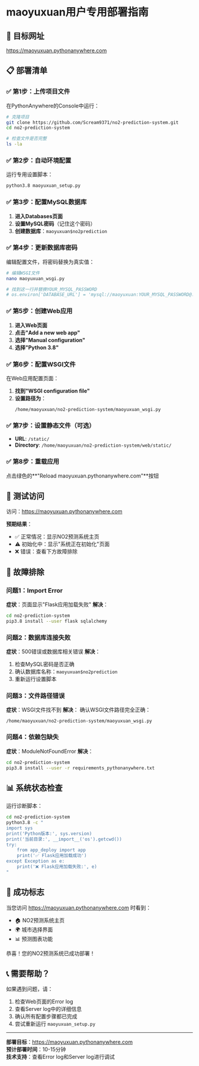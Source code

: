 # maoyuxuan用户专用部署指南

## 🎯 目标网址
https://maoyuxuan.pythonanywhere.com

## 📋 部署清单

### ✅ 第1步：上传项目文件
在PythonAnywhere的Console中运行：
```bash
# 克隆项目
git clone https://github.com/Scream9371/no2-prediction-system.git
cd no2-prediction-system

# 检查文件是否完整
ls -la
```

### ✅ 第2步：自动环境配置
运行专用设置脚本：
```bash
python3.8 maoyuxuan_setup.py
```

### ✅ 第3步：配置MySQL数据库
1. **进入Databases页面**
2. **设置MySQL密码**（记住这个密码）
3. **创建数据库**：`maoyuxuan$no2prediction`

### ✅ 第4步：更新数据库密码
编辑配置文件，将密码替换为真实值：
```bash
# 编辑WSGI文件
nano maoyuxuan_wsgi.py

# 找到这一行并替换YOUR_MYSQL_PASSWORD
# os.environ['DATABASE_URL'] = 'mysql://maoyuxuan:YOUR_MYSQL_PASSWORD@...'
```

### ✅ 第5步：创建Web应用
1. **进入Web页面**
2. **点击"Add a new web app"**
3. **选择"Manual configuration"**
4. **选择"Python 3.8"**

### ✅ 第6步：配置WSGI文件
在Web应用配置页面：
1. **找到"WSGI configuration file"**
2. **设置路径为**：
   ```
   /home/maoyuxuan/no2-prediction-system/maoyuxuan_wsgi.py
   ```

### ✅ 第7步：设置静态文件（可选）
- **URL**: `/static/`
- **Directory**: `/home/maoyuxuan/no2-prediction-system/web/static/`

### ✅ 第8步：重载应用
点击绿色的**"Reload maoyuxuan.pythonanywhere.com"**按钮

## 🧪 测试访问

访问：https://maoyuxuan.pythonanywhere.com

**预期结果**：
- ✅ 正常情况：显示NO2预测系统主页
- ⚠️ 初始化中：显示"系统正在初始化"页面
- ❌ 错误：查看下方故障排除

## 🐛 故障排除

### 问题1：Import Error
**症状**：页面显示"Flask应用加载失败"
**解决**：
```bash
cd no2-prediction-system
pip3.8 install --user flask sqlalchemy
```

### 问题2：数据库连接失败
**症状**：500错误或数据库相关错误
**解决**：
1. 检查MySQL密码是否正确
2. 确认数据库名称：`maoyuxuan$no2prediction`
3. 重新运行设置脚本

### 问题3：文件路径错误
**症状**：WSGI文件找不到
**解决**：
确认WSGI文件路径完全正确：
```
/home/maoyuxuan/no2-prediction-system/maoyuxuan_wsgi.py
```

### 问题4：依赖包缺失
**症状**：ModuleNotFoundError
**解决**：
```bash
cd no2-prediction-system
pip3.8 install --user -r requirements_pythonanywhere.txt
```

## 📊 系统状态检查

运行诊断脚本：
```bash
cd no2-prediction-system
python3.8 -c "
import sys
print('Python版本:', sys.version)
print('当前目录:', __import__('os').getcwd())
try:
    from app_deploy import app
    print('✅ Flask应用加载成功')
except Exception as e:
    print('❌ Flask应用加载失败:', e)
"
```

## 🎉 成功标志

当您访问 https://maoyuxuan.pythonanywhere.com 时看到：
- 🏠 NO2预测系统主页
- 🌍 城市选择界面
- 📊 预测图表功能

恭喜！您的NO2预测系统已成功部署！

## 📞 需要帮助？

如果遇到问题，请：
1. 检查Web页面的Error log
2. 查看Server log中的详细信息
3. 确认所有配置步骤都已完成
4. 尝试重新运行 `maoyuxuan_setup.py`

---

**部署目标**：https://maoyuxuan.pythonanywhere.com  
**预计部署时间**：10-15分钟  
**技术支持**：查看Error log和Server log进行调试